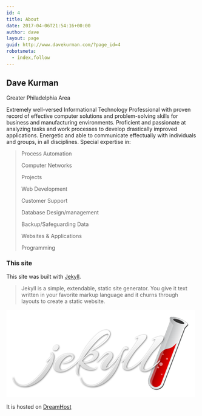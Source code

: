 ```yaml
---
id: 4
title: About
date: 2017-04-06T21:54:16+00:00
author: dave
layout: page
guid: http://www.davekurman.com/?page_id=4
robotsmeta:
  - index,follow
---
```

  
## Dave Kurman
  
Greater Philadelphia Area

Extremely well-versed Informational Technology Professional with proven record of effective computer solutions and problem-solving skills for business and manufacturing environments. Proficient and passionate at analyzing tasks and work processes to develop drastically improved applications. Energetic and able to communicate effectually with individuals and groups, in all disciplines. Special expertise in:

> Process Automation
>
> Computer Networks
>
> Projects
>
> Web Development
>
> Customer Support
>
> Database Design/management
>
> Backup/Safeguarding Data
>
> Websites & Applications
>
> Programming

### This site

This site was built with [Jekyll](https://jekyllrb.com/).

> Jekyll is a simple, extendable, static site generator. You give it text written in your favorite markup language and it churns through layouts to create a static website.

![jekyll](/public/jekyll-logo-2x.png)

It is hosted on [DreamHost](https://www.dreamhost.com/)
